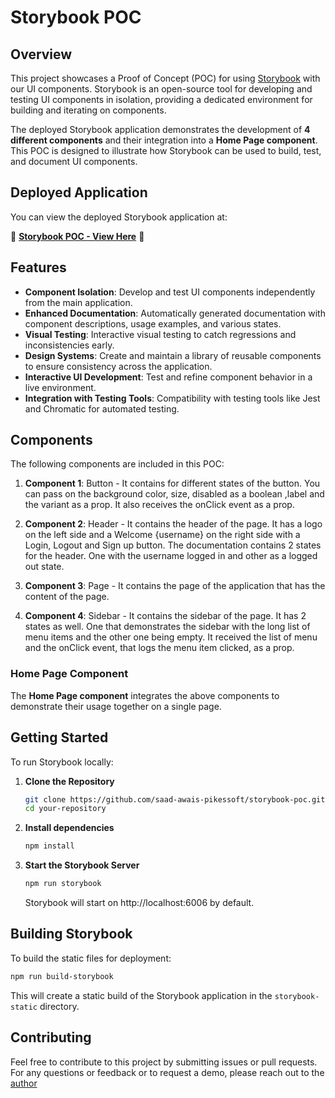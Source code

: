 # Storybook POC

## Overview

This project showcases a Proof of Concept (POC) for using [Storybook](https://storybook.js.org/) with our UI components. Storybook is an open-source tool for developing and testing UI components in isolation, providing a dedicated environment for building and iterating on components.

The deployed Storybook application demonstrates the development of **4 different components** and their integration into a **Home Page component**. This POC is designed to illustrate how Storybook can be used to build, test, and document UI components.

## Deployed Application

You can view the deployed Storybook application at:

🔗 **[Storybook POC - View Here](https://storybook-saad-poc.vercel.app/)** 🔗

## Features

- **Component Isolation**: Develop and test UI components independently from the main application.
- **Enhanced Documentation**: Automatically generated documentation with component descriptions, usage examples, and various states.
- **Visual Testing**: Interactive visual testing to catch regressions and inconsistencies early.
- **Design Systems**: Create and maintain a library of reusable components to ensure consistency across the application.
- **Interactive UI Development**: Test and refine component behavior in a live environment.
- **Integration with Testing Tools**: Compatibility with testing tools like Jest and Chromatic for automated testing.

## Components

The following components are included in this POC:

1. **Component 1**: Button - It contains for different states of the button. You can pass on the background color, size, disabled as a boolean ,label and the variant as a prop. It also receives the onClick event as a prop.

2. **Component 2**: Header - It contains the header of the page. It has a logo on the left side and a Welcome {username} on the right side with a Login, Logout and Sign up button. The documentation contains 2 states for the header. One with the username logged in and other as a logged out state.

3. **Component 3**: Page - It contains the page of the application that has the content of the page.

4. **Component 4**: Sidebar - It contains the sidebar of the page. It has 2 states as well. One that demonstrates the sidebar with the long list of menu items and the other one being empty. It received the list of menu and the onClick event, that logs the menu item clicked, as a prop.

### Home Page Component

The **Home Page component** integrates the above components to demonstrate their usage together on a single page.

## Getting Started

To run Storybook locally:

1. **Clone the Repository**

   ```bash
   git clone https://github.com/saad-awais-pikessoft/storybook-poc.git
   cd your-repository

2. **Install dependencies**

   ```bash
   npm install
   ```

3. **Start the Storybook Server**

   ```bash
   npm run storybook
   ```

   Storybook will start on http://localhost:6006 by default.

## Building Storybook

To build the static files for deployment:



```bash
npm run build-storybook
```

This will create a static build of the Storybook application in the `storybook-static` directory.

## Contributing

Feel free to contribute to this project by submitting issues or pull requests. For any questions or feedback or to request a demo, please reach out to the [author](https://github.com/saad-awais-pikessoft)